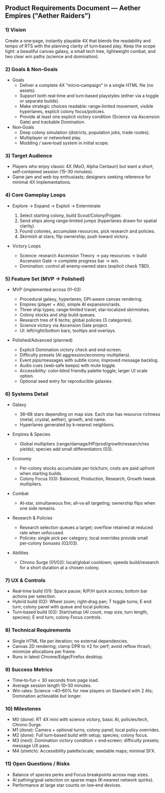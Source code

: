 ## Product Requirements Document — Aether Empires ("Aether Raiders")

### 1) Vision
Create a one‑page, instantly playable 4X that blends the readability and tempo of RTS with the planning clarity of turn‑based play. Keep the scope tight: a beautiful canvas galaxy, a small tech tree, lightweight combat, and two clear win paths (science and domination).

### 2) Goals & Non‑Goals
- Goals
  - Deliver a complete 4X "micro‑campaign" in a single HTML file (no assets).
  - Support both real‑time and turn‑based playstyles (either via a toggle or separate builds).
  - Make strategic choices readable: range‑limited movement, visible hyperlanes, explicit colony focus/policies.
  - Provide at least one explicit victory condition (Science via Ascension Gate) and trackable Domination.
- Non‑Goals
  - Deep colony simulation (districts, population jobs, trade routes).
  - Multiplayer or networked play.
  - Modding / save‑load system in initial scope.

### 3) Target Audience
- Players who enjoy classic 4X (MoO, Alpha Centauri) but want a short, self‑contained session (15–30 minutes).
- Game jam and web toy enthusiasts; designers seeking reference for minimal 4X implementations.

### 4) Core Gameplay Loops
- Explore → Expand → Exploit → Exterminate
  1. Select starting colony, build Scout/Colony/Frigate.
  2. Send ships along range‑limited jumps (hyperlanes drawn for spatial clarity).
  3. Found colonies, accumulate resources, pick research and policies.
  4. Skirmish at stars; flip ownership; push toward victory.

- Victory Loops
  - Science: research Ascension Theory → pay resources → build Ascension Gate → complete progress bar → win.
  - Domination: control all enemy‑owned stars (explicit check TBD).

### 5) Feature Set (MVP → Polished)
- MVP (implemented across 01–03)
  - Procedural galaxy, hyperlanes, DPI‑aware canvas rendering.
  - Empires (player + AIs), simple AI expansion/raids.
  - Three ship types; range‑limited travel; star‑localized skirmishes.
  - Colony stocks and ship build queues.
  - Research tree of 6 techs; global policies (3 categories).
  - Science victory via Ascension Gate project.
  - UI: left/right/bottom bars; tooltips and overlays.

- Polished/Advanced (planned)
  - Explicit Domination victory check and end‑screen.
  - Difficulty presets (AI aggression/economy multipliers).
  - Event pips/messages with subtle icons; improved message backlog.
  - Audio cues (web‑safe beeps) with mute toggle.
  - Accessibility: color‑blind friendly palette toggle; larger UI scale option.
  - Optional seed entry for reproducible galaxies.

### 6) Systems Detail
- Galaxy
  - 36–68 stars depending on map size. Each star has resource richness (metal, crystal, aether), growth, and name.
  - Hyperlanes generated by k‑nearest neighbors.

- Empires & Species
  - Global multipliers (range/damage/HP/prod/growth/research/res yields); species add small differentiators (03).

- Economy
  - Per‑colony stocks accumulate per tick/turn; costs are paid upfront when starting builds.
  - Colony Focus (03): Balanced, Production, Research, Growth tweak multipliers.

- Combat
  - At‑star, simultaneous fire; all‑vs‑all targeting; ownership flips when one side remains.

- Research & Policies
  - Research selection queues a target; overflow retained at reduced rate when unfocused.
  - Policies: single pick per category; local overrides provide small per‑colony bonuses (02/03).

- Abilities
  - Chrono Surge (01/02): local/global cooldown; speeds build/research for a short duration at a chosen colony.

### 7) UX & Controls
- Real‑time build (01): Space pause; R/P/H quick access; bottom bar actions per selection.
- Hybrid build (02): Wheel zoom; right‑drag pan; T toggle turns; E end turn; colony panel with queue and local policies.
- Turn‑based build (03): Start/setup (AI count, map size, turn length, species); E end turn; colony Focus controls.

### 8) Technical Requirements
- Single HTML file per iteration; no external dependencies.
- Canvas 2D rendering; clamp DPR to ≤2 for perf; avoid reflow thrash; minimize allocations per frame.
- Runs in latest Chrome/Edge/Firefox desktop.

### 9) Success Metrics
- Time‑to‑fun < 30 seconds from page load.
- Average session length 10–30 minutes.
- Win rates: Science ~40–60% for new players on Standard with 2 AIs; Domination achievable but longer.

### 10) Milestones
- M0 (done): RT 4X mini with science victory, basic AI, policies/tech, Chrono Surge.
- M1 (done): Camera + optional turns; colony panel; local policy overrides.
- M2 (done): Full turn‑based build with setup; species; colony focus.
- M3 (next): Domination victory condition + end‑screen; difficulty presets; message UX pass.
- M4 (stretch): Accessibility palette/scale; seedable maps; minimal SFX.

### 11) Open Questions / Risks
- Balance of species perks and Focus breakpoints across map sizes.
- AI pathing/goal selection on sparse maps (K‑nearest network quirks).
- Performance at large star counts on low‑end devices.


